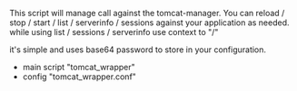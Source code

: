 This script will manage call against the tomcat-manager.
You can reload / stop / start / list / serverinfo / sessions against your application as needed.
while using list / sessions / serverinfo use context to "/"

it's simple and uses base64 password to store in your configuration.

- main script "tomcat_wrapper"
- config "tomcat_wrapper.conf"
